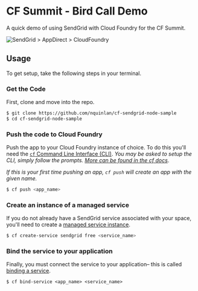 # CF Summit - Bird Call Demo

A quick demo of using SendGrid with Cloud Foundry for the CF Summit.

![SendGrid > AppDirect > CloudFoundry](http://sendgrid.com/blog/wp-content/uploads/2013/10/sendgrid-appdirect-cloudfoundry-0-500x172.png)

## Usage
To get setup, take the following steps in your terminal.

### Get the Code
First, clone and move into the repo.

```sh
$ git clone https://github.com/nquinlan/cf-sendgrid-node-sample
$ cd cf-sendgrid-node-sample
```
### Push the code to Cloud Foundry

Push the app to your Cloud Foundry instance of choice. To do this you'll need the [`cf` Command Line Interface (CLI)](http://docs.cloudfoundry.org/devguide/installcf/). _You may be asked to setup the CLI, simply follow the prompts. [More can be found in the cf docs](http://docs.cloudfoundry.org/devguide/installcf/whats-new-v6.html#login)_.

_If this is your first time pushing an app, `cf push` will create an app with the given name._

```sh
$ cf push <app_name>
```

### Create an instance of a managed service
If you do not already have a SendGrid service associated with your space, you'll need to create a [managed service instance](http://docs.cloudfoundry.org/devguide/services/managed.html).

```sh
$ cf create-service sendgrid free <service_name>
```

### Bind the service to your application
Finally, you must connect the service to your application– this is called [binding a service](http://docs.cloudfoundry.org/devguide/services/bind-service.html).

```
$ cf bind-service <app_name> <service_name>
```
